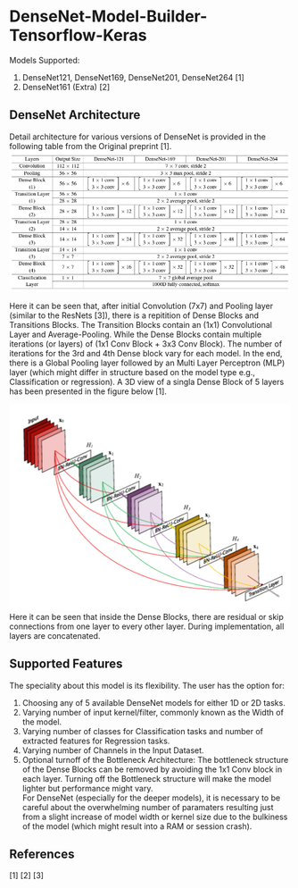 # DenseNet-Model-Builder-Tensorflow-Keras  
Models Supported: 
1. DenseNet121, DenseNet169, DenseNet201, DenseNet264 [1]
2. DenseNet161 (Extra) [2]

## DenseNet Architecture  
Detail architecture for various versions of DenseNet is provided in the following table from the Original preprint [1].  
![DenseNet Architectures Params](https://github.com/Sakib1263/DenseNet-1D-2D-Tensorflow-Keras/blob/main/Documents/Images/DenseNet_Table.png "DenseNet Architectures")  

Here it can be seen that, after initial Convolution (7x7) and Pooling layer (similar to the ResNets [3]), there is a repitition of Dense Blocks and Transitions Blocks. The Transition Blocks contain an (1x1) Convolutional Layer and Average-Pooling. While the Dense Blocks contain multiple iterations (or layers) of (1x1 Conv Block + 3x3 Conv Block). The number of iterations for the 3rd and 4th Dense block vary for each model. In the end, there is a Global Pooling layer followed by an Multi Layer Perceptron (MLP) layer (which might differ in structure based on the model type e.g., Classification or regression). A 3D view of a singla Dense Block of 5 layers has been presented in the figure below [1].

![DenseNet Architectures Params](https://github.com/Sakib1263/DenseNet-1D-2D-Tensorflow-Keras/blob/main/Documents/Images/Dense_Block.png "DenseNet Architectures")  
Here it can be seen that inside the Dense Blocks, there are residual or skip connections from one layer to every other layer. During implementation, all layers are concatenated.  

## Supported Features  
The speciality about this model is its flexibility. The user has the option for: 
1. Choosing any of 5 available DenseNet models for either 1D or 2D tasks.
2. Varying number of input kernel/filter, commonly known as the Width of the model.
3. Varying number of classes for Classification tasks and number of extracted features for Regression tasks.
4. Varying number of Channels in the Input Dataset.  
5. Optional turnoff of the Bottleneck Architecture: The bottleneck structure of the Dense Blocks can be removed by avoiding the 1x1 Conv block in each layer. Turning off the Bottleneck structure will make the model lighter but performance might vary.  
For DenseNet (especially for the deeper models), it is necessary to be careful about the overwhelming number of paramaters resulting just from a slight increase of model width or kernel size due to the bulkiness of the model (which might result into a RAM or session crash). 

## References  
[1] 
[2] 
[3] 
